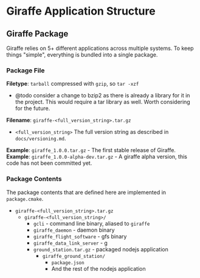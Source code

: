 # Giraffe Application Structure

## Giraffe Package

Giraffe relies on 5+ different applications across multiple systems. To keep
things "simple", everything is bundled into a single package.

### Package File

**Filetype**: `tarball` compressed with `gzip`, so `tar -xzf`

- @todo consider a change to bzip2 as there is already a library for it in the
  project. This would require a tar library as well. Worth considering for the
  future.

**Filename**: `giraffe-<full_version_string>.tar.gz`

- `<full_version_string>` The full version string as described in
  `docs/versioning.md`.

**Example**: `giraffe_1.0.0.tar.gz` - The first stable release of Giraffe.
**Example**: `giraffe_1.0.0-alpha-dev.tar.gz` - A giraffe alpha version, this
code has not been committed yet.

### Package Contents

The package contents that are defined here are implemented in `package.cmake`.

- `giraffe-<full_version_string>.tar.gz`
  - `giraffe-<full_version_string>/`
    - `gcli` - command line binary, aliased to `giraffe`
    - `giraffe_daemon` - daemon binary
    - `giraffe_flight_software` - gfs binary
    - `giraffe_data_link_server` - g
    - `ground_station.tar.gz` - packaged nodejs application
      - `giraffe_ground_station/`
        - `package.json`
        - And the rest of the nodejs application
